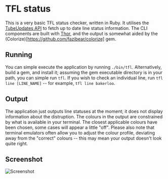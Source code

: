 # TFL status

This is a very basic TFL status checker, written in Ruby. It utilises the [TubeUpdates API](http://tubeupdates.com/documentation/)
to fetch up to date line status information. The CLI components are built with [Thor](http://whatisthor.com/), and the output is
somewhat aided by the (Colorize)[https://github.com/fazibear/colorize] gem.

## Running

You can simple execute the application by running `./bin/tfl`. Alternatively, build a gem, and install it; assuming the gem
executable directory is in your path, you can simple run `tfl`. If you wish to check an individual line, run
`tfl line [LINE_NAME]` -- for example, `tfl line bakerloo`.

## Output

The application just outputs line statuses at the moment; it does not display information about the distruption. The colours in the
output are constrained by what is available in your terminal. The closest applicable colours have been chosen, some cases will appear
a little "off". Please also note that terminal emulators often allow you to adjust the colour profile, deviating away from the
"correct" colours -- this may mean your output doesn't look quite right.

## Screenshot

![Screenshot](http://i.imgur.com/dfdKhtw.png)
